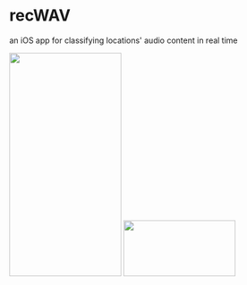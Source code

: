 # recWAV
an iOS app for classifying locations' audio content in real time

<img src="https://github.com/anGie44/recWAV/tree/master/imgs/map-screen.png" height="400" width="200" />
<img src="https://github.com/anGie44/recWAV/tree/master/imgs/requests-screen.png" height="100" width="200" />
